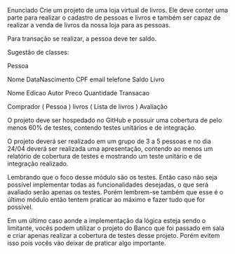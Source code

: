 Enunciado
Crie um projeto de uma loja virtual de livros. Ele deve conter uma parte para realizar o cadastro de pessoas e livros e também ser capaz de realizar a 
venda de livros da nossa loja para as pessoas.

Para transação se realizar, a pessoa deve ter saldo.

Sugestão de classes:

Pessoa

Nome
DataNascimento
CPF
email
telefone
Saldo
Livro

Nome
Edicao
Autor
Preco
Quantidade
Transacao

Comprador ( Pessoa )
livros ( Lista de livros )
Avaliação

O projeto deve ser hospedado no GitHub e possuir uma cobertura de pelo menos 60% de testes, contendo testes unitários e de integração.

O projeto deverá ser realizado em um grupo de 3 a 5 pessoas e no dia 24/04 deverá ser realizada uma apresentação, contendo ao menos um relatório de cobertura de testes e mostrando um teste unitário e de integração realizado.

Lembrando que o foco desse módulo são os testes. Então caso não seja possível implementar todas as funcionalidades desejadas, o que será avaliado serão apenas os testes. Porém lembrem-se também que esse é o último módulo então tentem praticar ao máximo e fazer tudo que for possível.

Em um último caso aonde a implementação da lógica esteja sendo o limitante, vocês podem utilizar o projeto do Banco que foi passado em sala e criar apenas realizar a cobertura de testes desse projeto. Porém evitem isso pois vocês vão deixar de praticar algo importante.


